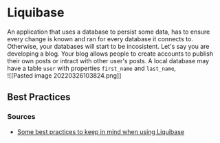 # Liquibase
An application that uses a database to persist some data, has to ensure every change is known and ran for every database it connects to. Otherwise, your databases will start to be incosistent.
Let's say you are developing a blog. Your blog allows people to create accounts to publish their own posts or intract with other user's posts. A local database may have a table `user` with properties `first_name` and `last_name`,   
![[Pasted image 20220326103824.png]]
## Best Practices


### Sources
- [Some best practices to keep in mind when using Liquibase](https://liquibase.org/get-started/best-practices)
